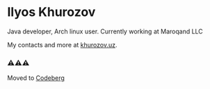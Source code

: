 # Ilyos Khurozov

Java developer, Arch linux user. Currently working at Maroqand LLC

My contacts and more at [khurozov.uz](https://khurozov.uz).

### ⚠️⚠️⚠️
Moved to [Codeberg](https://codeberg.org/khurozov)
